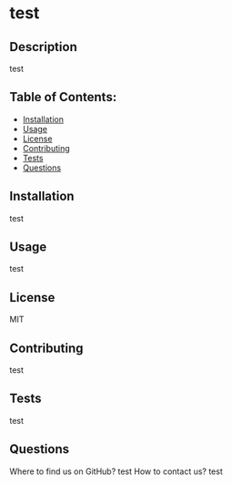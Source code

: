 # test
  ## Description
  test
  ## Table of Contents:
  - [Installation](#installation)
  - [Usage](#usage)
  - [License](#license)
  - [Contributing](#contributing)
  - [Tests](#tests)
  - [Questions](#questions)
  ## Installation
  test
  ## Usage
  test
  ## License
  MIT
  ## Contributing
  test
  ## Tests
  test
  ## Questions
  Where to find us on GitHub? 
  test
  How to contact us?
  test
  
